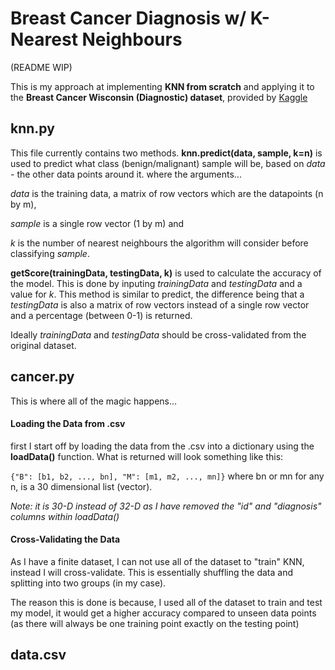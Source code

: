 # Breast Cancer Diagnosis w/ K-Nearest Neighbours
(README WIP)

This is my approach at implementing **KNN from scratch** and applying it to the **Breast Cancer Wisconsin (Diagnostic) dataset**, provided by [Kaggle](https://www.kaggle.com/uciml/breast-cancer-wisconsin-data)

## knn.py
This file currently contains two methods.
**knn.predict(data, sample, k=n)** is used to predict what class (benign/malignant) sample will be, based on *data* - the other data points around it. where the arguments...

*data* is the training data, a matrix of row vectors which are the datapoints (n by m),

*sample* is a single row vector (1 by m) and

*k* is the number of nearest neighbours the algorithm will consider before classifying *sample*.

**getScore(trainingData, testingData, k)** is used to calculate the accuracy of the model. This is done by inputing *trainingData* and *testingData* and a value for *k*. This method is similar to predict, the difference being that a *testingData* is also a matrix of row vectors instead of a single row vector and a percentage (between 0-1) is returned.

Ideally *trainingData* and *testingData* should be cross-validated from the original dataset.

## cancer.py
This is where all of the magic happens...

#### Loading the Data from .csv
first I start off by loading the data from the .csv into a dictionary using the **loadData()** function. What is returned will look something like this:

```{"B": [b1, b2, ..., bn], "M": [m1, m2, ..., mn]}``` where bn or mn for any n, is a 30 dimensional list (vector). 

*Note: it is 30-D instead of 32-D as I have removed the "id" and "diagnosis" columns within loadData()*

#### Cross-Validating the Data
As I have a finite dataset, I can not use all of the dataset to "train" KNN, instead I will cross-validate. This is essentially shuffling the data and splitting into two groups (in my case).

The reason this is done is because, I used all of the dataset to train and test my model, it would get a higher accuracy compared to unseen data points (as there will always be one training point exactly on the testing point)

## data.csv



